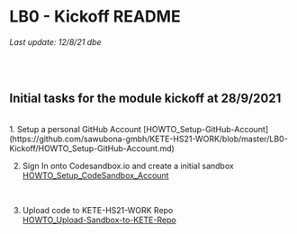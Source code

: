 # LB0 - Kickoff README
###### Last update: 12/8/21 dbe
</br>

## Initial tasks for the module kickoff at 28/9/2021
</br>
1. Setup a personal GitHub Account   
[HOWTO_Setup-GitHub-Account](https://github.com/sawubona-gmbh/KETE-HS21-WORK/blob/master/LB0-Kickoff/HOWTO_Setup-GitHub-Account.md)  
</br>  

2. Sign In onto Codesandbox.io and create a initial sandbox   
[HOWTO_Setup_CodeSandbox_Account](https://github.com/sawubona-gmbh/KETE-HS21-WORK/blob/master/LB0-Kickoff/HOWTO_Setup_CodeSandbox_Account.md)  
</br>  

3. Upload code to KETE-HS21-WORK Repo  
[HOWTO_Upload-Sandbox-to-KETE-Repo](https://github.com/sawubona-gmbh/KETE-HS21-WORK/blob/master/LB0-Kickoff/HOWTO_Upload-Sandbox-to-KETE-Repo.md)  

</br>
